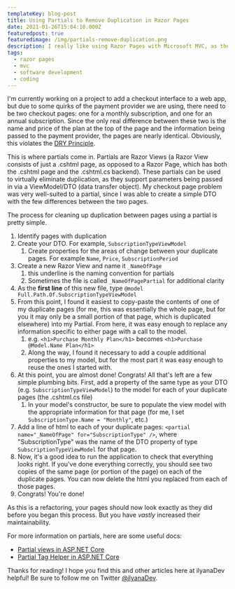 ```yaml
---
templateKey: blog-post
title: Using Partials to Remove Duplication in Razor Pages
date: 2021-01-26T15:04:10.000Z
featuredpost: true
featuredimage: /img/partials-remove-duplication.png
description: I really like using Razor Pages with Microsoft MVC, as these work very well for simple web applications. One of the more useful features of Razor Pages are partials, which can really help reduce duplication between pages.
tags:
  - razor pages
  - mvc
  - software development
  - coding
---
```


I'm currently working on a project to add a checkout interface to a web app, but due to some quirks of the payment provider we are using, there need to be two checkout pages: one for a monthly subscription, and one for an annual subscription. Since the only real difference between these two is the name and price of the plan at the top of the page and the information being passed to the payment provider, the pages are nearly identical. Obviously, this violates the [DRY Principle](https://deviq.com/principles/dont-repeat-yourself).

This is where partials come in. Partials are Razor Views (a Razor View consists of just a .cshtml page, as opposed to a Razor Page, which has both the .cshtml page and the .cshtml.cs backend). These partials can be used to virtually eliminate duplication, as they support parameters being passed in via a ViewModel/DTO (data transfer object). My checkout page problem was very well-suited to a partial, since I was able to create a simple DTO with the few differences between the two pages.

The process for cleaning up duplication between pages using a partial is pretty simple.

1. Identify pages with duplication
2. Create your DTO. For example, `SubscriptionTypeViewModel`
   1. Create properties for the areas of change between your duplicate pages. For example `Name`, `Price`, `SubscriptionPeriod`
3. Create a new Razor View and name it `_NameOfPage`
   1. this underline is the naming convention for partials
   2. Sometimes the file is called `_NameOfPagePartial` for additional clarity
4. As the **first line** of this new file, type `@model Full.Path.Of.SubscriptionTypeViewModel`
5. From this point, I found it easiest to copy-paste the contents of one of my duplicate pages (for me, this was essentially the whole page, but for you it may only be a small portion of that page, which is duplicated elsewhere) into my Partial. From here, it was easy enough to replace any information specific to either page with a call to the model.
   1. e.g. `<h1>Purchase Monthly Plan</h1>` becomes `<h1>Purchase @Model.Name Plan</h1>`
   2. Along the way, I found it necessary to add a couple additional properties to my model, but for the most part it was easy enough to reuse the ones I started with.
6. At this point, you are almost done! Congrats! All that's left are a few simple plumbing bits. First, add a property of the same type as your DTO (e.g. `SubscriptionTypeViewModel`) to the model for each of your duplicate pages (the .cshtml.cs file)
   1. In your model's constructor, be sure to populate the view model with the appropriate information for that page (for me, I set `SubscriptionType.Name = "Monthly"`, etc.)
7. Add a line of html to each of your duplicate pages: `<partial name="_NameOfPage" for="SubscriptionType" />`, where "SubscriptionType" was the name of the DTO property of type `SubscriptionTypeViewModel` for that page.
8. Now, it's a good idea to run the application to check that everything looks right. If you've done everything correctly, you should see two copies of the same page (or portion of the page) on each of the duplicate pages. You can now delete the html you replaced from each of those pages.
9. Congrats! You're done!

As this is a refactoring, your pages should now look exactly as they did before you began this process. But you have *vastly* increased their maintainability.

For more information on partials, here are some useful docs:

- [Partial views in ASP.NET Core](https://docs.microsoft.com/en-us/aspnet/core/mvc/views/partial?view=aspnetcore-5.0)
- [Partial Tag Helper in ASP.NET Core](https://docs.microsoft.com/en-us/aspnet/core/mvc/views/tag-helpers/built-in/partial-tag-helper?view=aspnetcore-5.0)

Thanks for reading! I hope you find this and other articles here at ilyanaDev helpful! Be sure to follow me on Twitter [@ilyanaDev](https://twitter.com/ilyanaDev).
